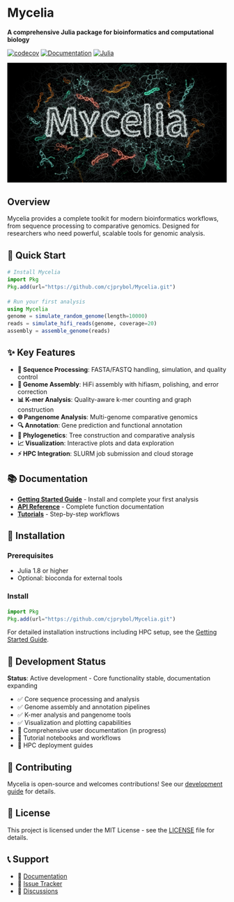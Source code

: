 # Mycelia

**A comprehensive Julia package for bioinformatics and computational biology**

[![codecov](https://codecov.io/github/cjprybol/Mycelia/graph/badge.svg?token=0ZQSER2FLR)](https://codecov.io/github/cjprybol/Mycelia)
[![Documentation](https://github.com/cjprybol/Mycelia/actions/workflows/documentation.yml/badge.svg)](https://cjprybol.github.io/Mycelia/dev/)
[![Julia](https://img.shields.io/badge/julia-1.8+-blue.svg)](https://julialang.org/)

![Banner Logo](banner-logo.jpg)

## Overview

Mycelia provides a complete toolkit for modern bioinformatics workflows, from sequence processing to comparative genomics. Designed for researchers who need powerful, scalable tools for genomic analysis.

## 🚀 Quick Start

```julia
# Install Mycelia
import Pkg
Pkg.add(url="https://github.com/cjprybol/Mycelia.git")

# Run your first analysis
using Mycelia
genome = simulate_random_genome(length=10000)
reads = simulate_hifi_reads(genome, coverage=20)
assembly = assemble_genome(reads)
```

## ✨ Key Features

- **🧬 Sequence Processing**: FASTA/FASTQ handling, simulation, and quality control
- **🔧 Genome Assembly**: HiFi assembly with hifiasm, polishing, and error correction  
- **📊 K-mer Analysis**: Quality-aware k-mer counting and graph construction
- **🌐 Pangenome Analysis**: Multi-genome comparative genomics
- **🔍 Annotation**: Gene prediction and functional annotation
- **🌳 Phylogenetics**: Tree construction and comparative analysis
- **📈 Visualization**: Interactive plots and data exploration
- **⚡ HPC Integration**: SLURM job submission and cloud storage

## 📚 Documentation

- **[Getting Started Guide](https://cjprybol.github.io/Mycelia/dev/getting-started/)** - Install and complete your first analysis
- **[API Reference](https://cjprybol.github.io/Mycelia/dev/)** - Complete function documentation
- **[Tutorials](https://cjprybol.github.io/Mycelia/dev/tutorials/)** - Step-by-step workflows

## 🔧 Installation

### Prerequisites
- Julia 1.8 or higher
- Optional: bioconda for external tools

### Install
```julia
import Pkg
Pkg.add(url="https://github.com/cjprybol/Mycelia.git")
```

For detailed installation instructions including HPC setup, see the [Getting Started Guide](https://cjprybol.github.io/Mycelia/dev/getting-started/).

## 🧪 Development Status

**Status**: Active development - Core functionality stable, documentation expanding

- ✅ Core sequence processing and analysis
- ✅ Genome assembly and annotation pipelines  
- ✅ K-mer analysis and pangenome tools
- ✅ Visualization and plotting capabilities
- 🚧 Comprehensive user documentation (in progress)
- 🚧 Tutorial notebooks and workflows
- 🚧 HPC deployment guides

## 🤝 Contributing

Mycelia is open-source and welcomes contributions! See our [development guide](https://cjprybol.github.io/Mycelia/dev/contributing/) for details.

## 📄 License

This project is licensed under the MIT License - see the [LICENSE](LICENSE) file for details.

## 📞 Support

- 📖 [Documentation](https://cjprybol.github.io/Mycelia/dev/)
- 🐛 [Issue Tracker](https://github.com/cjprybol/Mycelia/issues)
- 💬 [Discussions](https://github.com/cjprybol/Mycelia/discussions)

